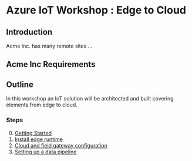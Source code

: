 # Azure IoT Workshop : Edge to Cloud

## Introduction
Acme Inc. has many remote sites ...

## Acme Inc Requirements

## Outline
In this workshop an IoT solution will be architected and built covering elements from edge to cloud.

### Steps
0. [Getting Started](step-000-getting-started)
1. [Install edge runtime](step-001-software-install-edge-device/)
1. [Cloud and field gateway configuration](step-002-cloud-field-gateway-config) 
1. [Setting up a data pipeline]() 